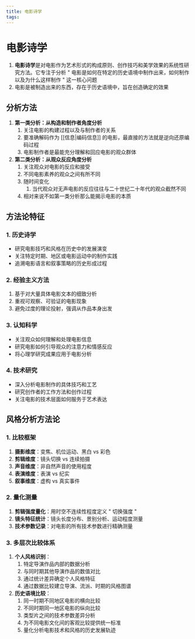 ```yaml
---
title: 电影诗学
tags:
---
```


# 电影诗学

1. **电影诗学**是对电影作为艺术形式的构成原则、创作技巧和美学效果的系统性研究方法。它专注于分析 " 电影是如何在特定的历史语境中制作出来，如何制作以及为什么这样制作 " 这一核心问题
2. 电影是被制造出来的东西，存在于历史语境中，旨在创造确定的效果 

## 分析方法

1. **第一类分析：从构造和制作者角度分析**
	1. 关注电影的构建过程以及与制作者的关系
	2. 要准确解码作为 [[信息|编码信息]] 的电影，最直接的方法就是逆向还原编码过程
	3. 电影制作者是最能充分理解和回应电影的观众群体
2. **第二类分析：从观众反应角度分析**
	1. 关注观众对电影的反应和接受
	2. 不同电影素养的观众之间有所不同
	3. 随时间变化
		1. 当代观众对无声电影的反应往往与二十世纪二十年代的观众截然不同
	4. 相对来说不如第一类分析那么能揭示电影的本质

## 方法论特征

### 1. **历史诗学**

- 研究电影技巧和风格在历史中的发展演变
- 关注特定时期、地区或电影运动中的制作实践
- 追溯电影语言和叙事策略的历史形成过程

### 2. **经验主义方法**

1. 基于对大量具体电影文本的细致分析
2. 重视可观察、可验证的电影现象
3. 避免过度的理论投射，强调从作品本身出发

### 3. **认知科学**

- 关注观众如何理解和处理电影信息
- 研究电影如何引导观众的注意力和情感反应
- 将心理学研究成果应用于电影分析

### 4. **技术研究**

- 深入分析电影制作的具体技巧和工艺
- 研究创作者的工作方法和创作过程
- 关注电影的技术层面如何服务于艺术表达

## 风格分析方法论

### 1. 比较框架

1. **摄影维度**：变焦、机位运动、黑白 vs 彩色
2. **剪辑维度**：镜头切换 vs 连续拍摄
3. **声音维度**：非自然声音的使用程度
4. **表演维度**：表演 vs 纪实
5. **叙事维度**：虚构 vs 真实事件

### 2. 量化测量

1. **剪辑强度量化**：用时空不连续性程度定义 " 切换强度 "
2. **镜头特征统计**：镜头长度分布、景别分析、运动程度测量
3. **技术参数记录**：对电影的所有技术参数进行精确测量

### 3. 多层次比较体系

1. **个人风格识别**：
	1. 特定导演作品内部的数据分析
	2. 与同时期其他导演作品的数值对比
	3. 通过统计差异确定个人风格特征
	4. 通过数据比较建立导演、流派、时期的风格图谱
2. **历史语境比较**：
	1. 同一时期不同地区电影的横向比较
	2. 不同时期同一地区电影的纵向比较
	3. 类型片之间的技术参数差异分析
	4. 为不同电影文化间的客观比较提供统一标准
	5. 量化分析电影技术和风格的历史发展轨迹